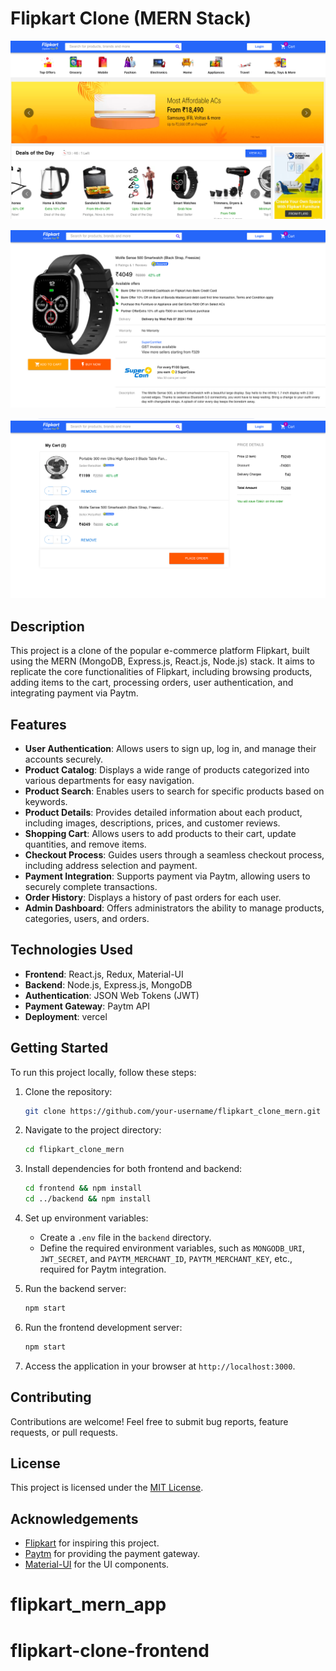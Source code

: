 
# Flipkart Clone (MERN Stack)

![Flipkart Clone](./preview.png)

![Flipkart Clone](./details.png)

![Flipkart Clone](./cart.png)

## Description

This project is a clone of the popular e-commerce platform Flipkart, built using the MERN (MongoDB, Express.js, React.js, Node.js) stack. It aims to replicate the core functionalities of Flipkart, including browsing products, adding items to the cart, processing orders, user authentication, and integrating payment via Paytm.

## Features

- **User Authentication**: Allows users to sign up, log in, and manage their accounts securely.
- **Product Catalog**: Displays a wide range of products categorized into various departments for easy navigation.
- **Product Search**: Enables users to search for specific products based on keywords.
- **Product Details**: Provides detailed information about each product, including images, descriptions, prices, and customer reviews.
- **Shopping Cart**: Allows users to add products to their cart, update quantities, and remove items.
- **Checkout Process**: Guides users through a seamless checkout process, including address selection and payment.
- **Payment Integration**: Supports payment via Paytm, allowing users to securely complete transactions.
- **Order History**: Displays a history of past orders for each user.
- **Admin Dashboard**: Offers administrators the ability to manage products, categories, users, and orders.

## Technologies Used

- **Frontend**: React.js, Redux, Material-UI
- **Backend**: Node.js, Express.js, MongoDB
- **Authentication**: JSON Web Tokens (JWT)
- **Payment Gateway**: Paytm API
- **Deployment**: vercel

## Getting Started

To run this project locally, follow these steps:

1. Clone the repository:

   ```bash
   git clone https://github.com/your-username/flipkart_clone_mern.git
   ```

2. Navigate to the project directory:

   ```bash
   cd flipkart_clone_mern
   ```

3. Install dependencies for both frontend and backend:

   ```bash
   cd frontend && npm install
   cd ../backend && npm install
   ```

4. Set up environment variables:
   
   - Create a `.env` file in the `backend` directory.
   - Define the required environment variables, such as `MONGODB_URI`, `JWT_SECRET`, and `PAYTM_MERCHANT_ID`, `PAYTM_MERCHANT_KEY`, etc., required for Paytm integration.

5. Run the backend server:

   ```bash
   npm start
   ```

6. Run the frontend development server:

   ```bash
   npm start
   ```

7. Access the application in your browser at `http://localhost:3000`.

## Contributing

Contributions are welcome! Feel free to submit bug reports, feature requests, or pull requests.

## License

This project is licensed under the [MIT License](LICENSE).

## Acknowledgements

- [Flipkart](https://www.flipkart.com/) for inspiring this project.
- [Paytm](https://paytm.com/) for providing the payment gateway.
- [Material-UI](https://material-ui.com/) for the UI components.

# flipkart_mern_app
# flipkart-clone-frontend
